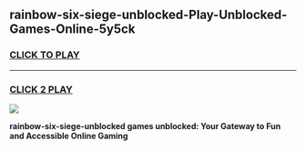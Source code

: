 
## rainbow-six-siege-unblocked-Play-Unblocked-Games-Online-5y5ck
<h3>
<a href="https://premium76.site?title=rainbow-six-siege-unblocked&ref=25A">CLICK TO PLAY</a></h3>
<hr>

<h3>
<a href="https://premium76.site?title=rainbow-six-siege-unblocked&ref=25A">CLICK 2 PLAY</a>
  
</h3>

<a href="https://premium76.site?title=rainbow-six-siege-unblocked&ref=25A"><img src="https://clearcache.store/games.png"></a>


**rainbow-six-siege-unblocked games unblocked: Your Gateway to Fun and Accessible Online Gaming**

